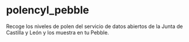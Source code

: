 # polencyl_pebble
Recoge los niveles de polen del servicio de datos abiertos de la Junta de Castilla y León y los muestra en tu Pebble.
